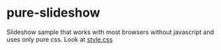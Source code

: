 # pure-slideshow

Slideshow sample that works with most browsers without javascript and uses only pure css. Look at [style.css](https://github.com/hrdtbs/pure-slideshow/blob/master/docs/index.css)
